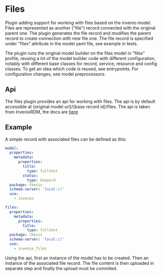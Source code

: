 # Files

Plugin adding support for working with files based on the invenio model.
Files are represented as another ("file") record connected with the original parent one.
The plugin generates the file record and modifies the parent record to create connection with new file one.
The file record is specified under "files" attribute in the model yaml file, see example 
in tests.

The plugin runs the original model builder on the files model in "files" profile, 
reusing a lot of the model builder code with different configuration, notably with different
base classes for record, service, resource and config classes.
To get an idea which code is reused, see entrypoints. For configuration changes, see model preprocessors.

## Api

The files plugin provides an api for working with files.
The api is by default accessible at {original model url}/{base record id}/files.
The api is taken from InvenioRDM, the docs are [here](https://inveniordm.docs.cern.ch/reference/rest_api_drafts_records/#record-files)

## Example

A simple record with associated files can be defined as this:
```yaml
model:
  properties:
    metadata:
      properties:
        title:
          type: fulltext
        status:
          type: keyword
  package: thesis
  schema-server: 'local://'
  use:
    - invenio

files:
  properties:
    metadata:
      properties:
        title:
          type: fulltext
  package: thesis
  schema-server: 'local://'
  use:
    - invenio_files
```
Using the api, first an
instance of the model has to be created. Then an instance of the
associated file record. The file content is then uploaded in separate step and
finally the upload must be commited.